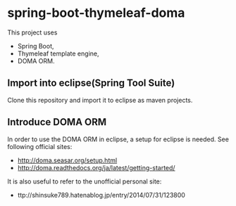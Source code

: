 # spring-boot-thymeleaf-doma
This project uses
* Spring Boot,
* Thymeleaf template engine,
* DOMA ORM.

## Import into eclipse(Spring Tool Suite)
Clone this repository and import it to eclipse as maven projects.

## Introduce DOMA ORM
In order to use the DOMA ORM in eclipse, a setup for eclipse is needed.
See following official sites:
* http://doma.seasar.org/setup.html
* http://doma.readthedocs.org/ja/latest/getting-started/

It is also useful to refer to the unofficial personal site:
* ttp://shinsuke789.hatenablog.jp/entry/2014/07/31/123800
